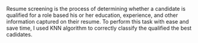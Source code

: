 Resume screening is the process of determining whether a candidate is qualified for a role based his or her education, experience, and other information captured on their resume.
To perform this task with ease and save time, I used KNN algorithm to correctly classify the qualified the best cadidates.
